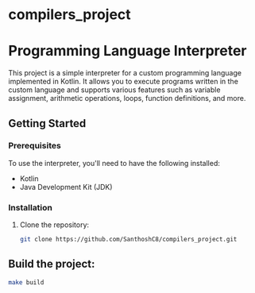 # compilers_project
# Programming Language Interpreter

This project is a simple interpreter for a custom programming language implemented in Kotlin. It allows you to execute programs written in the custom language and supports various features such as variable assignment, arithmetic operations, loops, function definitions, and more.

## Getting Started

### Prerequisites

To use the interpreter, you'll need to have the following installed:

- Kotlin
- Java Development Kit (JDK)

### Installation

1. Clone the repository:

   ```bash
   git clone https://github.com/SanthoshC8/compilers_project.git 

## Build the project:

```bash
make build
